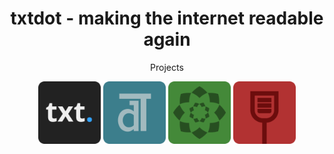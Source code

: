 <div align="center">

  # txtdot - making the internet readable again

  Projects

  <a href="https://github.com/TxtDot/txtdot"><img src="/imgs/txtdot.png" alt="txtdot" width="100"></a>
  <a href="https://github.com/TxtDot/dalet"><img src="/imgs/dalet.png" alt="dalet" width="100"></a>
  <a href="https://github.com/TxtDot/vigi"><img src="/imgs/vigi.png" alt="vigi" width="100"></a>
  <a href="https://github.com/TxtDot/webder"><img src="/imgs/webder.png" alt="webder" width="100"></a>
  
</div>

